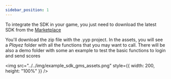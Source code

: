 ```yaml
---
sidebar_position: 1
---
```


To integrate the SDK in your game, you just need to download the latest SDK from the [Marketplace](https://marketplace.gamemaker.io/assets/12043/playez-scores-achievements-and-more)

You'll download the zip file with the .yyp project. In the assets, you will see a _Playez_ folder with all the functions that you may want to call. There will be also a demo folder with some an example to test the basic functions to login and send scores

<img src="../../img/example_sdk_gms_assets.png" style={{ width: 200, height: "100%" }} />
